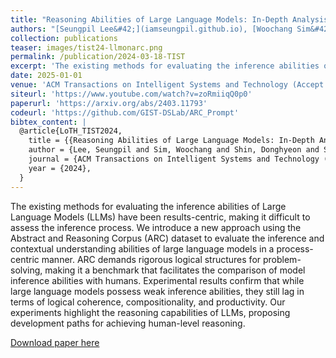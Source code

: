 ```yaml
---
title: "Reasoning Abilities of Large Language Models: In-Depth Analysis on the Abstraction and Reasoning Corpus"
authors: "[Seungpil Lee&#42;](iamseungpil.github.io), [Woochang Sim&#42;](https://scholar.google.com/citations?user=vBmLpIUAAAAJ&hl=en), [Donghyeon Shin&#42;](https://scholar.google.com/citations?hl=en&user=J5BIlf8AAAAJ), Wongyu Seo, Jiwon Park, Seokki Lee, Sanha Hwang, Sejin Kim and [**Sundong Kim†**](https://sundong.kim/)"
collection: publications
teaser: images/tist24-llmonarc.png
permalink: /publication/2024-03-18-TIST
excerpt: 'The existing methods for evaluating the inference abilities of Large Language Models (LLMs) have been results-centric, making it difficult to assess the inference process. We introduce a new approach using the Abstract and Reasoning Corpus (ARC) dataset to evaluate the inference and contextual understanding abilities of large language models in a process-centric manner. ARC demands rigorous logical structures for problem-solving, making it a benchmark that facilitates the comparison of model inference abilities with humans. Experimental results confirm that while large language models possess weak inference abilities, they still lag in terms of logical coherence, compositionality, and productivity. Our experiments highlight the reasoning capabilities of LLMs, proposing development paths for achieving human-level reasoning.'
date: 2025-01-01
venue: 'ACM Transactions on Intelligent Systems and Technology (Accept with Minor Revision), 2024'
siteurl: 'https://www.youtube.com/watch?v=zoRmiiqQ0p0'
paperurl: 'https://arxiv.org/abs/2403.11793'
codeurl: 'https://github.com/GIST-DSLab/ARC_Prompt'
bibtex_content: |
  @article{LoTH_TIST2024,
    title = {{Reasoning Abilities of Large Language Models: In-Depth Analysis on the Abstraction and Reasoning Corpus}},
    author = {Lee, Seungpil and Sim, Woochang and Shin, Donghyeon and Seo, Wongyu and Park, Jiwon and Lee, Seokki and Hwang, Sanha and Kim, Sejin and Kim, Sundong},
    journal = {ACM Transactions on Intelligent Systems and Technology (Accept with Minor Revision)},
    year = {2024},
  }
---
```

The existing methods for evaluating the inference abilities of Large Language Models (LLMs) have been results-centric, making it difficult to assess the inference process. We introduce a new approach using the Abstract and Reasoning Corpus (ARC) dataset to evaluate the inference and contextual understanding abilities of large language models in a process-centric manner. ARC demands rigorous logical structures for problem-solving, making it a benchmark that facilitates the comparison of model inference abilities with humans. Experimental results confirm that while large language models possess weak inference abilities, they still lag in terms of logical coherence, compositionality, and productivity. Our experiments highlight the reasoning capabilities of LLMs, proposing development paths for achieving human-level reasoning.

[Download paper here](https://arxiv.org/abs/2403.11793)

<!-- Recommended citation: Your Name, You. (2010). "Paper Title Number 2." <i>Journal 1</i>. 1(2). -->